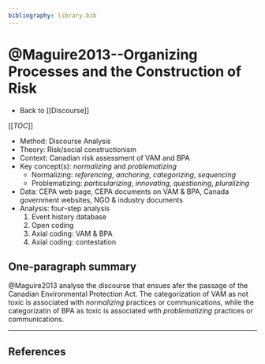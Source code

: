 ```yaml
---
bibliography: library.bib
---
```


# @Maguire2013--Organizing Processes and the Construction of Risk

* Back to [[Discourse]]

[[_TOC_]]

* Method: Discourse Analysis
* Theory: Risk/social constructionism
* Context: Canadian risk assessment of VAM and BPA
* Key concept(s): _normalizing_ and _problematizing_
    * Normalizing: _referencing_, _anchoring_, _categorizing_, _sequencing_
    * Problematizing: _particularizing_, _innovating_, _questioning_, _pluralizing_
* Data: CEPA web page, CEPA documents on VAM & BPA, Canada government websites, NGO & industry documents
* Analysis: four-step analysis
    1. Event history database
    2. Open coding
    3. Axial coding: VAM & BPA
    4. Axial coding: contestation

## One-paragraph summary

@Maguire2013 analyse the discourse that ensues afer the passage of the Canadian Environmental Protection Act. The categorization of VAM as not toxic is associated with _normalizing_ practices or communications, while the categorizatin of BPA as toxic is associated with _problematizing_ practices or communications.

---

## References